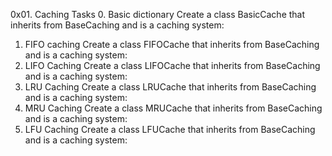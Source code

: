 0x01. Caching
Tasks
0. Basic dictionary
Create a class BasicCache that inherits from BaseCaching and is a caching system:
1. FIFO caching
Create a class FIFOCache that inherits from BaseCaching and is a caching system:
2. LIFO Caching
Create a class LIFOCache that inherits from BaseCaching and is a caching system:
3. LRU Caching
Create a class LRUCache that inherits from BaseCaching and is a caching system:
4. MRU Caching
Create a class MRUCache that inherits from BaseCaching and is a caching system:
5. LFU Caching
Create a class LFUCache that inherits from BaseCaching and is a caching system:
